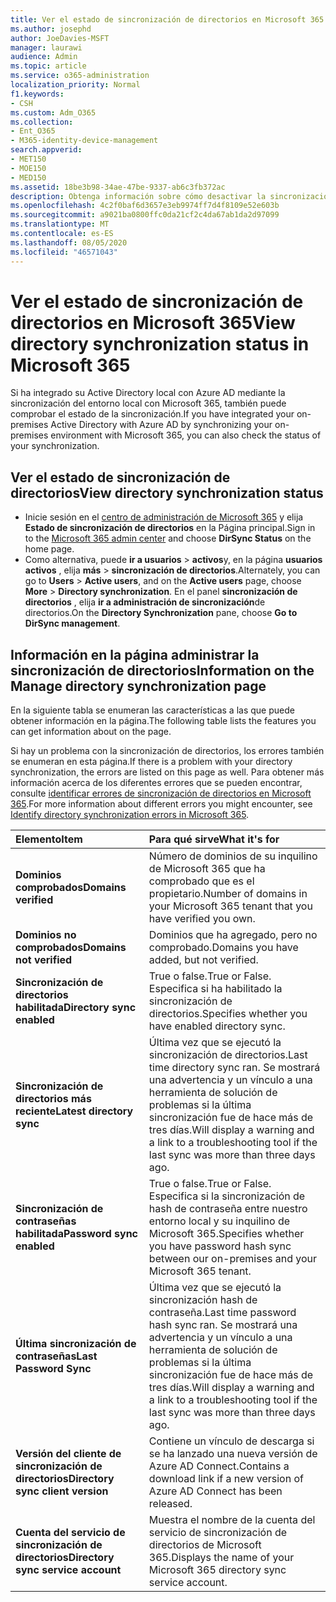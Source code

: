 ```yaml
---
title: Ver el estado de sincronización de directorios en Microsoft 365
ms.author: josephd
author: JoeDavies-MSFT
manager: laurawi
audience: Admin
ms.topic: article
ms.service: o365-administration
localization_priority: Normal
f1.keywords:
- CSH
ms.custom: Adm_O365
ms.collection:
- Ent_O365
- M365-identity-device-management
search.appverid:
- MET150
- MOE150
- MED150
ms.assetid: 18be3b98-34ae-47be-9337-ab6c3fb372ac
description: Obtenga información sobre cómo desactivar la sincronización de directorios. También puede ver su estado.
ms.openlocfilehash: 4c2f0baf6d3657e3eb9974ff7d4f8109e52e603b
ms.sourcegitcommit: a9021ba0800ffc0da21cf2c4da67ab1da2d97099
ms.translationtype: MT
ms.contentlocale: es-ES
ms.lasthandoff: 08/05/2020
ms.locfileid: "46571043"
---
```

# <a name="view-directory-synchronization-status-in-microsoft-365"></a><span data-ttu-id="d2f60-104">Ver el estado de sincronización de directorios en Microsoft 365</span><span class="sxs-lookup"><span data-stu-id="d2f60-104">View directory synchronization status in Microsoft 365</span></span>

<span data-ttu-id="d2f60-105">Si ha integrado su Active Directory local con Azure AD mediante la sincronización del entorno local con Microsoft 365, también puede comprobar el estado de la sincronización.</span><span class="sxs-lookup"><span data-stu-id="d2f60-105">If you have integrated your on-premises Active Directory with Azure AD by synchronizing your on-premises environment with Microsoft 365, you can also check the status of your synchronization.</span></span>
  
## <a name="view-directory-synchronization-status"></a><span data-ttu-id="d2f60-106">Ver el estado de sincronización de directorios</span><span class="sxs-lookup"><span data-stu-id="d2f60-106">View directory synchronization status</span></span>

- <span data-ttu-id="d2f60-107">Inicie sesión en el [centro de administración de Microsoft 365](https://admin.microsoft.com) y elija **Estado de sincronización de directorios** en la Página principal.</span><span class="sxs-lookup"><span data-stu-id="d2f60-107">Sign in to the [Microsoft 365 admin center](https://admin.microsoft.com) and choose **DirSync Status** on the home page.</span></span>
- <span data-ttu-id="d2f60-108">Como alternativa, puede **ir a usuarios** \> **activos**y, en la página **usuarios activos** , elija **más** \> **sincronización de directorios**.</span><span class="sxs-lookup"><span data-stu-id="d2f60-108">Alternately, you can go to **Users** \> **Active users**, and on the **Active users** page, choose **More** \> **Directory synchronization**.</span></span> <span data-ttu-id="d2f60-109">En el panel **sincronización de directorios** , elija **ir a administración de sincronización**de directorios.</span><span class="sxs-lookup"><span data-stu-id="d2f60-109">On the **Directory Synchronization** pane, choose **Go to DirSync management**.</span></span>

## <a name="information-on-the-manage-directory-synchronization-page"></a><span data-ttu-id="d2f60-110">Información en la página administrar la sincronización de directorios</span><span class="sxs-lookup"><span data-stu-id="d2f60-110">Information on the Manage directory synchronization page</span></span>

<span data-ttu-id="d2f60-111">En la siguiente tabla se enumeran las características a las que puede obtener información en la página.</span><span class="sxs-lookup"><span data-stu-id="d2f60-111">The following table lists the features you can get information about on the page.</span></span>
  
<span data-ttu-id="d2f60-112">Si hay un problema con la sincronización de directorios, los errores también se enumeran en esta página.</span><span class="sxs-lookup"><span data-stu-id="d2f60-112">If there is a problem with your directory synchronization, the errors are listed on this page as well.</span></span> <span data-ttu-id="d2f60-113">Para obtener más información acerca de los diferentes errores que se pueden encontrar, consulte [identificar errores de sincronización de directorios en Microsoft 365](identify-directory-synchronization-errors.md).</span><span class="sxs-lookup"><span data-stu-id="d2f60-113">For more information about different errors you might encounter, see [Identify directory synchronization errors in Microsoft 365](identify-directory-synchronization-errors.md).</span></span>
  
|<span data-ttu-id="d2f60-114">**Elemento**</span><span class="sxs-lookup"><span data-stu-id="d2f60-114">**Item**</span></span>|<span data-ttu-id="d2f60-115">**Para qué sirve**</span><span class="sxs-lookup"><span data-stu-id="d2f60-115">**What it's for**</span></span>|
|:-----|:-----|
|<span data-ttu-id="d2f60-116">**Dominios comprobados**</span><span class="sxs-lookup"><span data-stu-id="d2f60-116">**Domains verified**</span></span> | <span data-ttu-id="d2f60-117">Número de dominios de su inquilino de Microsoft 365 que ha comprobado que es el propietario.</span><span class="sxs-lookup"><span data-stu-id="d2f60-117">Number of domains in your Microsoft 365 tenant that you have verified you own.</span></span> |
|<span data-ttu-id="d2f60-118">**Dominios no comprobados**</span><span class="sxs-lookup"><span data-stu-id="d2f60-118">**Domains not verified**</span></span> | <span data-ttu-id="d2f60-119">Dominios que ha agregado, pero no comprobado.</span><span class="sxs-lookup"><span data-stu-id="d2f60-119">Domains you have added, but not verified.</span></span> |
|<span data-ttu-id="d2f60-120">**Sincronización de directorios habilitada**</span><span class="sxs-lookup"><span data-stu-id="d2f60-120">**Directory sync enabled**</span></span> |<span data-ttu-id="d2f60-121">True o false.</span><span class="sxs-lookup"><span data-stu-id="d2f60-121">True or False.</span></span> <span data-ttu-id="d2f60-122">Especifica si ha habilitado la sincronización de directorios.</span><span class="sxs-lookup"><span data-stu-id="d2f60-122">Specifies whether you have enabled directory sync.</span></span> |
|<span data-ttu-id="d2f60-123">**Sincronización de directorios más reciente**</span><span class="sxs-lookup"><span data-stu-id="d2f60-123">**Latest directory sync**</span></span> | <span data-ttu-id="d2f60-124">Última vez que se ejecutó la sincronización de directorios.</span><span class="sxs-lookup"><span data-stu-id="d2f60-124">Last time directory sync ran.</span></span> <span data-ttu-id="d2f60-125">Se mostrará una advertencia y un vínculo a una herramienta de solución de problemas si la última sincronización fue de hace más de tres días.</span><span class="sxs-lookup"><span data-stu-id="d2f60-125">Will display a warning and a link to a troubleshooting tool if the last sync was more than three days ago.</span></span> |
|<span data-ttu-id="d2f60-126">**Sincronización de contraseñas habilitada**</span><span class="sxs-lookup"><span data-stu-id="d2f60-126">**Password sync enabled**</span></span> | <span data-ttu-id="d2f60-127">True o false.</span><span class="sxs-lookup"><span data-stu-id="d2f60-127">True or False.</span></span> <span data-ttu-id="d2f60-128">Especifica si la sincronización de hash de contraseña entre nuestro entorno local y su inquilino de Microsoft 365.</span><span class="sxs-lookup"><span data-stu-id="d2f60-128">Specifies whether you have password hash sync between our on-premises and your Microsoft 365 tenant.</span></span> |
|<span data-ttu-id="d2f60-129">**Última sincronización de contraseñas**</span><span class="sxs-lookup"><span data-stu-id="d2f60-129">**Last Password Sync**</span></span> | <span data-ttu-id="d2f60-130">Última vez que se ejecutó la sincronización hash de contraseña.</span><span class="sxs-lookup"><span data-stu-id="d2f60-130">Last time password hash sync ran.</span></span> <span data-ttu-id="d2f60-131">Se mostrará una advertencia y un vínculo a una herramienta de solución de problemas si la última sincronización fue de hace más de tres días.</span><span class="sxs-lookup"><span data-stu-id="d2f60-131">Will display a warning and a link to a troubleshooting tool if the last sync was more than three days ago.</span></span> |
|<span data-ttu-id="d2f60-132">**Versión del cliente de sincronización de directorios**</span><span class="sxs-lookup"><span data-stu-id="d2f60-132">**Directory sync client version**</span></span> | <span data-ttu-id="d2f60-133">Contiene un vínculo de descarga si se ha lanzado una nueva versión de Azure AD Connect.</span><span class="sxs-lookup"><span data-stu-id="d2f60-133">Contains a download link if a new version of Azure AD Connect has been released.</span></span> |
|<span data-ttu-id="d2f60-134">**Cuenta del servicio de sincronización de directorios**</span><span class="sxs-lookup"><span data-stu-id="d2f60-134">**Directory sync service account**</span></span> | <span data-ttu-id="d2f60-135">Muestra el nombre de la cuenta del servicio de sincronización de directorios de Microsoft 365.</span><span class="sxs-lookup"><span data-stu-id="d2f60-135">Displays the name of your Microsoft 365 directory sync service account.</span></span> |